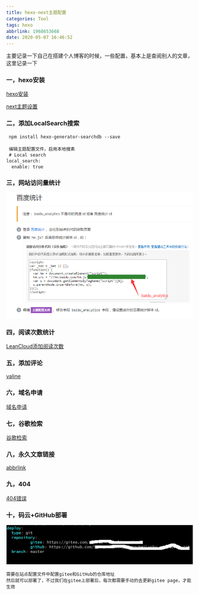 ```yaml
---
title: hexo-next主题配置
categories: Tool
tags: hexo
abbrlink: 1968653668
date: 2020-05-07 16:46:52
---
```




主要记录一下自己在搭建个人博客的时候，一些配置，基本上是查阅别人的文章，这里记录一下

### 一，hexo安装

[hexo安装](https://www.jianshu.com/p/eded1dd2d794)

[next主题设置](https://www.jianshu.com/p/b20fc983005f)



### 二，添加LocalSearch搜索

~~~
 npm install hexo-generator-searchdb --save
 
 编辑主题配置文件，启用本地搜素
 # Local search
local_search:
  enable: true
~~~

### 三，网站访问量统计

![baidu.png](/images/blog/baidu.png)

### 四，阅读次数统计

[LeanCloud添加阅读次数](https://www.cnblogs.com/lijianming180/p/12433189.html)

### 五，添加评论

[valine](https://blog.csdn.net/jiunian_2761/article/details/97388997)

### 六，域名申请

[域名申请](https://blog.csdn.net/linshuhe1/article/details/73013730)

### 七，谷歌检索

[谷歌检索](https://www.itrhx.com/2019/09/17/A48-submit-search-engine-inclusion/)

### 八，永久文章链接

[abbrlink](https://www.jianshu.com/p/c7de2ae59975)

### 九，404

[404错误](https://www.jianshu.com/p/2349c763cc02)

### 十，码云+GitHub部署

![gitee.png](/images/blog/gitee.png)

~~~
需要在站点配置文件中配置gitee和GitHub的仓库地址
然后就可以部署了，不过我们在gitee上部署后，每次都需要手动的去更新gitee page，才能生效
~~~

